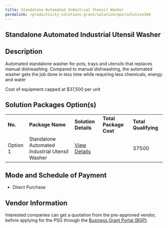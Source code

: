 ```yaml
---
title: Standalone Automated Industrial Utensil Washer
permalink: /productivity-solutions-grant/solutionrepo/solution384
---
```


## Standalone Automated Industrial Utensil Washer

## Description

Automated standalone washer for pots, trays and utensils that replaces manual dishwashing. Compared to manual dishwashing, the automated washer gets the job done in less time while requiring less chemicals, energy and water


Cost of equipment capped at $37,500 per unit 

## Solution Packages Option(s)

<table>
<tr>
<td><b>No.</b></td>
<td><b>Package Name</b></td>
<td><b>Solution Details</b></td>
<td><b>Total Package Cost</b></td>
<td><b>Total Qualifying</b></td>
</tr>
<tr>
<td>Option 1</td>
<td>Standalone Automated Industrial Utensil Washer</td>
<td><a href=''>View Details</a></td>
<td></td>
<td>37500</td>
</tr>
</table>

## Mode and Schedule of Payment

 - Direct Purchase

## Vendor Information

 

Interested companies can get a quotation from the pre-approved vendor, before applying for the PSG through the <a href='https://www.businessgrants.gov.sg/'>Business Grant Portal (BGP)</a>.
<script src="/jquery/resize-tables.js"></script>
